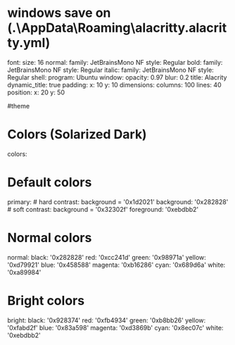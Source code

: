 
# windows save on (.\AppData\Roaming\alacritty\.alacritty.yml)
font:
  size: 16
  normal:
    family: JetBrainsMono NF
    style: Regular
  bold:
    family: JetBrainsMono NF
    style: Regular
  italic:
    family: JetBrainsMono NF
    style: Regular
shell:
  program: Ubuntu
window:
  opacity: 0.97
  blur: 0.2
  title: Alacrity
  dynamic_title: true
  padding:
    x: 10
    y: 10
  dimensions:
    columns: 100
    lines: 40
  position:
    x: 20
    y: 50


#theme
# Colors (Solarized Dark)
colors:
  # Default colors
  primary:
    # hard contrast: background = '0x1d2021'
    background: '0x282828'
    # soft contrast: background = '0x32302f'
    foreground: '0xebdbb2'


  # Normal colors
  normal:
    black:   '0x282828'
    red:     '0xcc241d'
    green:   '0x98971a'
    yellow:  '0xd79921'
    blue:    '0x458588'
    magenta: '0xb16286'
    cyan:    '0x689d6a'
    white:   '0xa89984'

  # Bright colors
  bright:
    black:   '0x928374'
    red:     '0xfb4934'
    green:   '0xb8bb26'
    yellow:  '0xfabd2f'
    blue:    '0x83a598'
    magenta: '0xd3869b'
    cyan:    '0x8ec07c'
    white:   '0xebdbb2'

